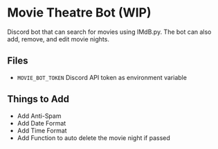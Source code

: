 # Movie Theatre Bot (WIP)
Discord bot that can search for movies using IMdB.py. The bot can also add, remove, and edit movie nights.

## Files
  - `MOVIE_BOT_TOKEN` Discord API token as environment variable
  
## Things to Add
  - Add Anti-Spam
  - Add Date Format
  - Add Time Format
  - Add Function to auto delete the movie night if passed


